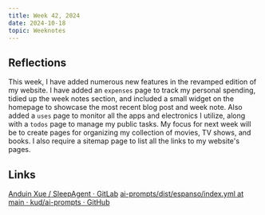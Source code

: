 ```yaml
---
title: Week 42, 2024
date: 2024-10-18
topic: Weeknotes
---
```


## Reflections

This week, I have added numerous new features in the revamped edition of my website. I have added an `expenses` page to track my personal spending, tidied up the week notes section, and included a small widget on the homepage to showcase the most recent blog post and week note. Also added a `uses` page to monitor all the apps and electronics I utilize, along with a `todos` page to manage my public tasks. My focus for next week will be to create pages for organizing my collection of movies, TV shows, and books. I also require a sitemap page to list all the links to my website's pages.


## Links

[Anduin Xue / SleepAgent · GitLab](https://gitlab.aiursoft.cn/anduin/sleepagent/)
[ai-prompts/dist/espanso/index.yml at main · kud/ai-prompts · GitHub](https://github.com/kud/ai-prompts/blob/main/dist/espanso/index.yml)